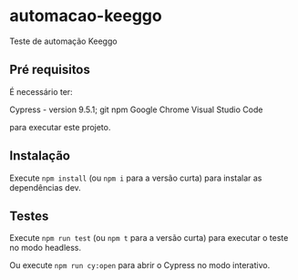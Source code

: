 # automacao-keeggo
Teste de automação Keeggo

## Pré requisitos

É necessário ter:

Cypress - version 9.5.1;
git
npm
Google Chrome
Visual Studio Code

para executar este projeto.


## Instalação

Execute `npm install` (ou `npm i` para a versão curta) para instalar as dependências dev.

## Testes

Execute `npm run test` (ou `npm t` para a versão curta) para executar o teste no modo headless.

Ou execute `npm run cy:open` para abrir o Cypress no modo interativo.
